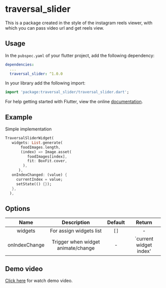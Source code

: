 # traversal_slider

This is a package created in the style of the instagram reels viewer, with which you can pass video url and get reels view.

## Usage

In the `pubspec.yaml` of your flutter project, add the following dependency:

```yaml
dependencies:
  ...
  traversal_slider: ^1.0.0
```

In your library add the following import:

```dart
import 'package:traversal_slider/traversal_slider.dart';
```

For help getting started with Flutter, view the online [documentation](https://flutter.io/).

## Example

Simple implementation

```dart
TraversalSliderWidget(
   widgets: List.generate(
       foodImages.length,
       (index) => Image.asset(
          foodImages[index],
          fit: BoxFit.cover,
        ),
      ),
   onIndexChanged: (value) {
     currentIndex = value;
     setState(() {});
   },
  ),
```

## Options

|          Name         |           Description               |   Default    |        Return          |
| :-------------------: | :---------------------------------: | :----------: |  :------------------:  |
| widgets               | For assign widgets list             |     `[]`     |           -            |
| onIndexChange         | Trigger when widget animate/change  |      -       | `current widget index' | 


## Demo video

[Click here](https://firebasestorage.googleapis.com/v0/b/reels-viwer.appspot.com/o/screenshot_video.mp4?alt=media&token=37c69d1b-1ec9-412d-8b4c-e42dbc99660f) for watch demo video.
